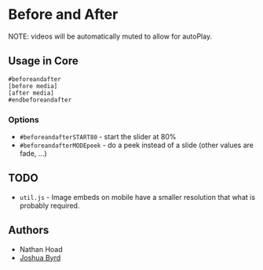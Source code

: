 # Before and After

NOTE: videos will be automatically muted to allow for autoPlay.

## Usage in Core

```
#beforeandafter
[before media]
[after media]
#endbeforeandafter
```

### Options

- `#beforeandafterSTART80` - start the slider at 80%
- `#beforeandafterMODEpeek` - do a peek instead of a slide (other values are fade, ...)

## TODO

- `util.js` - Image embeds on mobile have a smaller resolution that what is probably required.

## Authors

- Nathan Hoad
- [Joshua Byrd](https://github.com/phocks)

